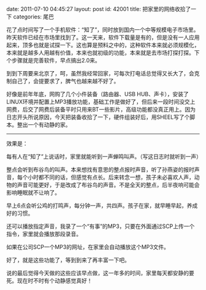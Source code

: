 date: 2011-07-10 04:45:27
layout: post
id: 42001
title: 把家里的网络收拾了一下
categories: 尾巴

花了点时间写了一个手机软件：“知了”，同时放到国内一个中等规模电子市场里。昨天软件已经在市场里找到了。这一天来，软件下载量是有的，但是没有一人应用起来，顶多也就是试探一下。这也算是预料之中的，这种软件本来就必须规模化，本来就是越多人用越有价值，本来也就初级的功能，本来就是去市场打探打探。下个步骤就是完善软件，早点搞出2.0来。

到到下周要来北京了，呵，虽然我经常回家，可每次打电话总觉得又长大了，会克制自己了，会提要求了，脾气也越来越不好了。

好像是前年年底，网购了几个小件装备（路由器、USB HUB、声卡），安装了LINUX环境并配置上MP3播放功能，基础工作是做好了，但后来一段时间没交上网费，后交了网费后装备平时只用来BT一些影片，高级功能都没真正用上。因为日志开头所说原因，今天把装备收拾了一下，硬件组装好后，用SHEEL写了个脚本。整出一个有动静的家。



* * *



效果是：

每有人在“知了”上说话时，家里就能听到一声蝉鸣叫声。（写这日志时就听到一声）

整点会听到布谷鸟的叫声。本来想找有意思的整点报时声音，听了孙燕姿的报时声音，每个小时都不同的话，但感觉有点长。后来转念一想，孩子未必喜欢人声，动物的声音可能更好，于是改成了布谷鸟的声音。不是全天的整点，后半夜响可能会影响睡眠就不让响了。

早上6点会听公鸡的打鸣声，每分钟一声，共四声。孩子在家，就早睡早起，养成好的习惯。

还可以播放指定声音，我录了一个“有事”的MP3，只要在外面通过SCP上传一个指令，家里就会播放那段录音。

如果在公司SCP一个MP3的网址，在家里会自动播放这个MP3文件。

好了，就是这些功能了，等到到来了再丰富一下吧。

说的最后觉得今天做的这些应该早点做，这一年多的时间，家里每天都安静的要死。现在时不时有个动静感觉真好！
